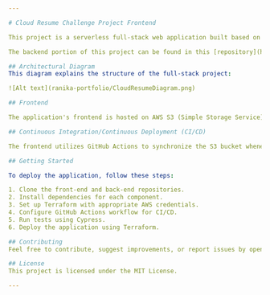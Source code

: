 ```yaml
---

# Cloud Resume Challenge Project Frontend

This project is a serverless full-stack web application built based on the [Cloud Resume Challenge](https://cloudresumechallenge.dev/). It consists of a front and back end hosted on AWS services, with infrastructure managed using Terraform. The CI/CD pipeline is implemented using GitHub Actions, and testing conducted using Cypress. 

The backend portion of this project can be found in this [repository](https://github.com/rnkwilliams/aws-cloud-resume-challenge-backend). The deployed web app can be found [here](https://www.ranikaresume.com/).

## Architectural Diagram
This diagram explains the structure of the full-stack project:

![Alt text](ranika-portfolio/CloudResumeDiagram.png)

## Frontend

The application's frontend is hosted on AWS S3 (Simple Storage Service) to store HTML, CSS, and JavaScript files and is served globally via CloudFront for fast content delivery to users. Route 53 is used for DNS management and to point internet traffic to a CloudFront distribution. Amazon Certificate Manager is used for SSL/TLS certificate management and handling the TLS connection established between the client, providing a secure HTTPS connection.

## Continuous Integration/Continuous Deployment (CI/CD)

The frontend utilizes GitHub Actions to synchronize the S3 bucket whenever code is pushed to this repository. Upon uploading the files, the CloudFront cache is invalidated, providing near-real-time updates to the webpage.

## Getting Started

To deploy the application, follow these steps:

1. Clone the front-end and back-end repositories.
2. Install dependencies for each component.
3. Set up Terraform with appropriate AWS credentials.
4. Configure GitHub Actions workflow for CI/CD.
5. Run tests using Cypress.
6. Deploy the application using Terraform.

## Contributing
Feel free to contribute, suggest improvements, or report issues by opening an issue or pull request on the GitHub repository.

## License
This project is licensed under the MIT License.

---
```


